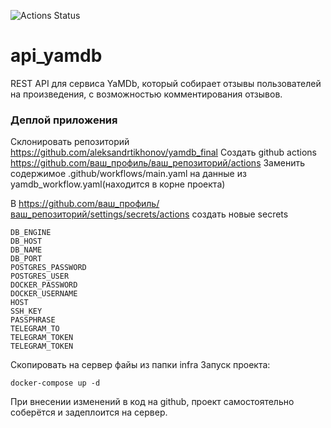 ![Actions Status](https://github.com/aleksandrtikhonov/yamdb_final/actions/workflows/main.yml/badge.svg)

# api_yamdb
REST API для сервиса YaMDb, который собирает отзывы пользователей на произведения, с возможностью комментирования отзывов.

### Деплой приложения
Склонировать репозиторий https://github.com/aleksandrtikhonov/yamdb_final
Создать github actions https://github.com/ваш_профиль/ваш_репозиторий/actions
Заменить содержимое .github/workflows/main.yaml на данные из yamdb_workflow.yaml(находится в корне проекта)

В https://github.com/ваш_профиль/ваш_репозиторий/settings/secrets/actions создать новые secrets

```shell
DB_ENGINE
DB_HOST
DB_NAME
DB_PORT
POSTGRES_PASSWORD
POSTGRES_USER
DOCKER_PASSWORD
DOCKER_USERNAME
HOST
SSH_KEY
PASSPHRASE
TELEGRAM_TO
TELEGRAM_TOKEN
TELEGRAM_TOKEN
```

Скопировать на сервер файы из папки infra
Запуск проекта:

```shell
docker-compose up -d
```

При внесении изменений в код на github, проект самостоятельно соберётся и задеплоится на сервер.
